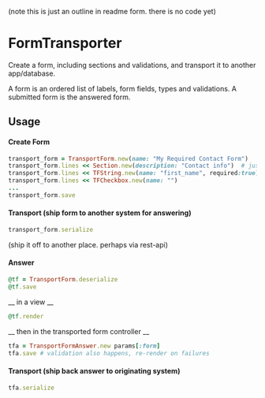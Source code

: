 (note this is just an outline in readme form.  there is no code yet)

# FormTransporter

Create a form, including sections and validations, and transport it to another app/database.

A form is an ordered list of labels, form fields, types and validations.  A submitted form is the answered form.


## Usage

#### Create Form

```ruby
transport_form = TransportForm.new(name: "My Required Contact Form")
transport_form.lines << Section.new(description: "Contact info")  # just a descriptive element
transport_form.lines << TFString.new(name: "first_name", required:true)
transport_form.lines << TFCheckbox.new(name: "")
...
transport_form.save
```

#### Transport (ship form to another system for answering)

```ruby
transport_form.serialize
```

(ship it off to another place.  perhaps via rest-api)

#### Answer
``` ruby
@tf = TransportForm.deserialize
@tf.save
```

__ in a view __
```ruby
@tf.render
```

__ then in the transported form controller __
```ruby
tfa = TransportFormAnswer.new params[:form]
tfa.save # validation also happens, re-render on failures
```

#### Transport (ship back answer to originating system)

```ruby
tfa.serialize
```

